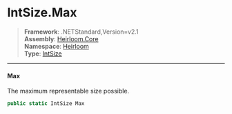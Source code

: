 # IntSize.Max

> **Framework**: .NETStandard,Version=v2.1  
> **Assembly**: [Heirloom.Core][0]  
> **Namespace**: [Heirloom][0]  
> **Type**: [IntSize][1]  

--------------------------------------------------------------------------------

#### Max

The maximum representable size possible.

```cs
public static IntSize Max
```

[0]: ..\Heirloom.Core.md
[1]: Heirloom.IntSize.md
